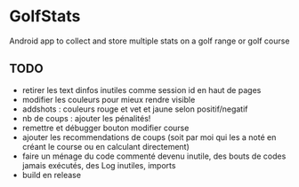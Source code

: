 # GolfStats
Android app to collect and store multiple stats on a golf range or golf course

## TODO
- retirer les text dinfos inutiles comme session id en haut de pages
- modifier les couleurs  pour mieux rendre visible
- addshots : couleurs rouge et vet et jaune selon positif/negatif
- nb de coups : ajouter les pénalités!
- remettre et débugger bouton modifier course
- ajouter les recommendations de coups (soit par moi qui les a noté en créant le course ou en calculant directement)
- faire un ménage du code commenté devenu inutile, des bouts de codes jamais exécutés, des Log inutiles, imports
- build en release
